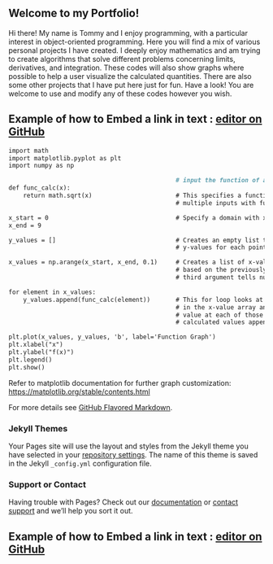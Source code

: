 ## Welcome to my Portfolio!

Hi there! My name is Tommy and I enjoy programming, with a particular interest in object-oriented programming. Here you will find a mix of various personal projects I have created. I deeply enjoy mathematics and am trying to create algorithms that solve different problems concerning limits, derivatives, and integration. These codes will also show graphs where possible to help a user visualize the calculated quantities. There are also some other projects that I have put here just for fun. Have a look! You are welcome to use and modify any of these codes however you wish.

## Example of how to Embed a link in text : [editor on GitHub](https://github.com/Tommy-Beauchamp/Tommy-Beauchamp.github.io/edit/main/index.md)

```markdown
import math
import matplotlib.pyplot as plt
import numpy as np

                                              # input the function of a single variable that you wish to graph
def func_calc(x):
    return math.sqrt(x)                       # This specifies a function and allows it to recieve 
                                              # multiple inputs with function calls

x_start = 0                                   # Specify a domain with x_start to x_end
x_end = 9

y_values = []                                 # Creates an empty list to hold the calculated 
                                              # y-values for each point in the domain

x_values = np.arange(x_start, x_end, 0.1)     # Creates a list of x-values in a numpy array
                                              # based on the previously stated domain
                                              # third argument tells numpy array how to increment

for element in x_values:
    y_values.append(func_calc(element))       # This for loop looks at each of the elements
                                              # in the x-value array and calculates the function
                                              # value at each of those points
                                              # calculated values appended to y-value list

plt.plot(x_values, y_values, 'b', label='Function Graph')
plt.xlabel("x")
plt.ylabel("f(x)")
plt.legend()
plt.show()
```
Refer to matplotlib documentation for further graph customization:
https://matplotlib.org/stable/contents.html

For more details see [GitHub Flavored Markdown](https://guides.github.com/features/mastering-markdown/).

### Jekyll Themes

Your Pages site will use the layout and styles from the Jekyll theme you have selected in your [repository settings](https://github.com/Tommy-Beauchamp/Tommy-Beauchamp.github.io/settings). The name of this theme is saved in the Jekyll `_config.yml` configuration file.

### Support or Contact

Having trouble with Pages? Check out our [documentation](https://docs.github.com/categories/github-pages-basics/) or [contact support](https://support.github.com/contact) and we’ll help you sort it out.

## Example of how to Embed a link in text : [editor on GitHub](https://github.com/Tommy-Beauchamp/Tommy-Beauchamp.github.io/edit/main/index.md)
